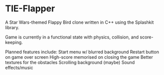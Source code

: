 # TIE-Flapper
 A Star Wars-themed Flappy Bird clone written in C++ using the Splashkit library.

 Game is currently in a functional state with physics, collision, and score-keeping. 

 Planned features include:
    Start menu w/ blurred background
    Restart button on game over screen
    High-score memorised on closing the game
    Better textures for the obstacles
    Scrolling background (maybe)
    Sound effects/music